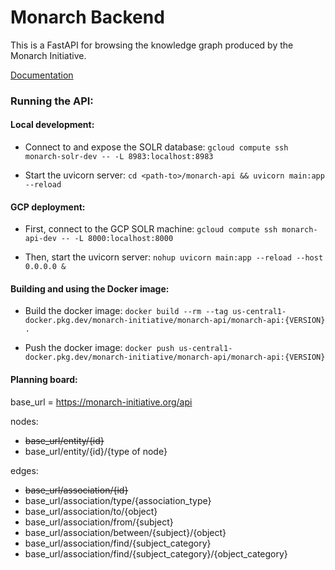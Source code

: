 # Monarch Backend

This is a FastAPI for browsing the knowledge graph produced by the Monarch Initiative.

[Documentation](https://monarch-initiative.github.io/monarch-app/docs)

### Running the API:

#### Local development:

- Connect to and expose the SOLR database:
  `gcloud compute ssh monarch-solr-dev -- -L 8983:localhost:8983`

- Start the uvicorn server:
  `cd <path-to>/monarch-api && uvicorn main:app --reload`

#### GCP deployment:

- First, connect to the GCP SOLR machine:
  `gcloud compute ssh monarch-api-dev -- -L 8000:localhost:8000`

- Then, start the uvicorn server:
  `nohup uvicorn main:app --reload --host 0.0.0.0 &`

#### Building and using the Docker image:

- Build the docker image:
  `docker build --rm --tag us-central1-docker.pkg.dev/monarch-initiative/monarch-api/monarch-api:{VERSION} . `

- Push the docker image:
  `docker push us-central1-docker.pkg.dev/monarch-initiative/monarch-api/monarch-api:{VERSION}`

#### Planning board:

base_url = https://monarch-initiative.org/api

nodes:

- <s>base_url/entity/{id}</s>
- base_url/entity/{id}/{type of node}

edges:

- ~~base_url/association/{id}~~
- base_url/association/type/{association_type}
- base_url/association/to/{object}
- base_url/association/from/{subject}
- base_url/association/between/{subject}/{object}
- base_url/association/find/{subject_category}
- base_url/association/find/{subject_category}/{object_category}
